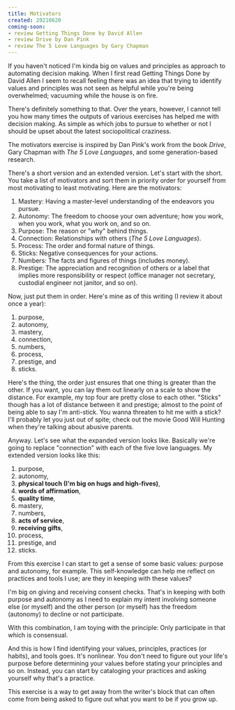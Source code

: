 ```yaml
---
title: Motivators
created: 20210620
coming-soon:
- review Getting Things Done by David Allen
- review Drive by Dan Pink
- review The 5 Love Languages by Gary Chapman
---
```


If you haven't noticed I'm kinda big on values and principles as approach to automating decision making. When I first read Getting Things Done by David Allen I seem to recall feeling there was an idea that trying to identify values and principles was not seen as helpful while you're being overwhelmed; vacuuming while the house is on fire.

There's definitely something to that. Over the years, however, I cannot tell you how many times the outputs of various exercises has helped me with decision making. As simple as which jobs to pursue to whether or not I should be upset about the latest sociopolitical craziness.

The motivators exercise is inspired by Dan Pink's work from the book *Drive*, Gary Chapman with *The 5 Love Languages*, and some generation-based research.

There's a short version and an extended version. Let's start with the short. You take a list of motivators and sort them in priority order for yourself from most motivating to least motivating. Here are the motivators:

1. Mastery: Having a master-level understanding of the endeavors you pursue.
2. Autonomy: The freedom to choose your own adventure; how you work, when you work, what you work on, and so on.
3. Purpose: The reason or "why" behind things.
4. Connection: Relationships with others (*The 5 Love Languages*).
5. Process: The order and formal nature of things.
6. Sticks: Negative consequences for your actions.
7. Numbers: The facts and figures of things (includes money).
8. Prestige: The appreciation and recognition of others or a label that implies more responsibility or respect (office manager not secretary, custodial engineer not janitor, and so on).

Now, just put them in order. Here's mine as of this writing (I review it about once a year):

1. purpose,
2. autonomy,
3. mastery,
4. connection,
5. numbers,
6. process,
7. prestige, and
8. sticks.

Here's the thing, the order just ensures that one thing is greater than the other. If you want, you can lay them out linearly on a scale to show the distance. For example, my top four are pretty close to each other. "Sticks" though has a lot of distance between it and prestige; almost to the point of being able to say I'm anti-stick. You wanna threaten to hit me with a stick? I'll probably let you just out of spite; check out the movie Good Will Hunting when they're talking about abusive parents.

Anyway. Let's see what the expanded version looks like. Basically we're going to replace "connection" with each of the five love languages. My extended version looks like this:

1. purpose,
2. autonomy,
3. **physical touch (I'm big on hugs and high-fives)**, 
4. **words of affirmation**, 
5. **quality time**, 
6. mastery,
7. numbers,
8. **acts of service**,
9. **receiving gifts**,
10. process,
11. prestige, and
12. sticks.

From this exercise I can start to get a sense of some basic values: purpose and autonomy, for example. This self-knowledge can help me reflect on practices and tools I use; are they in keeping with these values?

I'm big on giving and receiving consent checks. That's in keeping with both purpose and autonomy as I need to explain my intent involving someone else (or myself) and the other person (or myself) has the freedom (autonomy) to decline or not participate.

With this combination, I am toying with the principle: Only participate in that which is consensual.

And this is how I find identifying your values, principles, practices (or habits), and tools goes. It's nonlinear. You don't need to figure out your life's purpose before determining your values before stating your principles and so on. Instead, you can start by cataloging your practices and asking yourself why that's a practice. 

This exercise is a way to get away from the writer's block that can often come from being asked to figure out what you want to be if you grow up. 